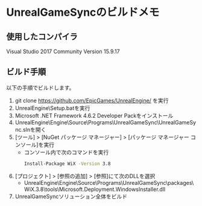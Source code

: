 # UnrealGameSyncのビルドメモ



## 使用したコンパイラ

Visual Studio 2017 Community Version 15.9.17



## ビルド手順

以下の手順でビルドします。

1. git clone https://github.com/EpicGames/UnrealEngine/ を実行
2. UnrealEngine\Setup.batを実行
3. Microsoft .NET Framework 4.6.2 Developer Packをインストール
4. UnrealEngine\Engine\Source\Programs\UnrealGameSync\UnrealGameSync.slnを開く
5. [ツール] > [NuGet パッケージ マネージャー] > [パッケージ マネージャー コンソール]を実行
   - コンソール内で次のコマンドを実行
     ```bash
     Install-Package WiX -Version 3.8
     ```
6. [プロジェクト] > [参照の追加] > [参照]にて次のDLLを選択
   - UnrealEngine\Engine\Source\Programs\UnrealGameSync\packages\WiX.3.8\tools\Microsoft.Deployment.WindowsInstaller.dll
7. UnrealGameSyncソリューション全体をビルド
